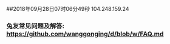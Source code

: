 ##2018年09月28日07时06分49秒 104.248.159.24
### 兔友常见问题及解答: https://github.com/wanggonging/d/blob/w/FAQ.md
